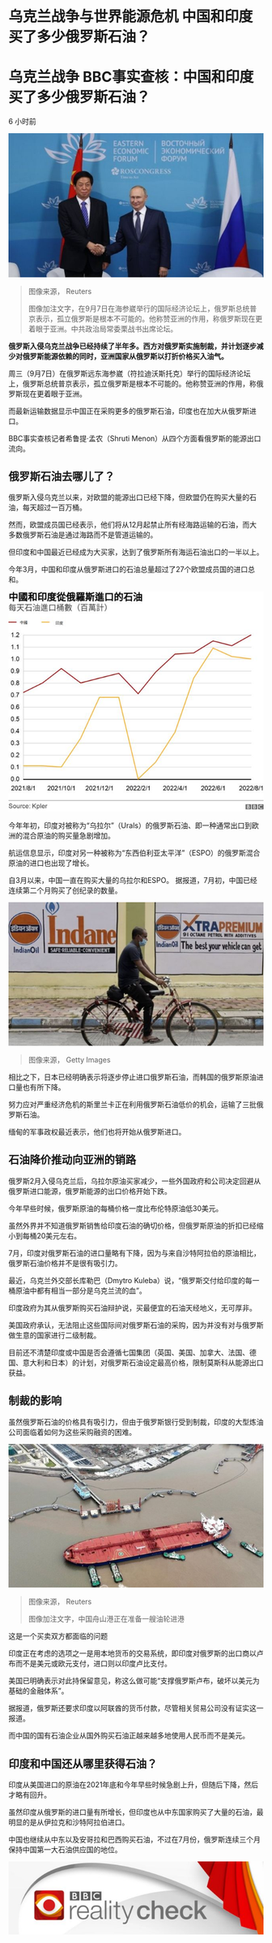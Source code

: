 # 乌克兰战争与世界能源危机 中国和印度买了多少俄罗斯石油？

#  乌克兰战争 BBC事实查核：中国和印度买了多少俄罗斯石油？

6 小时前

![栗战书与普京](_126636767_f44bb9c4-cf42-4612-9a4c-a17858d47676.jpg)

> 图像来源，  Reuters
>
> 图像加注文字，在9月7日在海参崴举行的国际经济论坛上，俄罗斯总统普京表示，孤立俄罗斯是根本不可能的。他称赞亚洲的作用，称俄罗斯现在更着眼于亚洲。中共政治局常委栗战书出席论坛。

**俄罗斯入侵乌克兰战争已经持续了半年多。西方对俄罗斯实施制裁，并计划逐步减少对俄罗斯能源依赖的同时，亚洲国家从俄罗斯以打折价格买入油气。**

周三（9月7日）在俄罗斯远东海参崴（符拉迪沃斯托克）举行的国际经济论坛上，俄罗斯总统普京表示，孤立俄罗斯是根本不可能的。他称赞亚洲的作用，称俄罗斯现在更着眼于亚洲。

而最新运输数据显示中国正在采购更多的俄罗斯石油，印度也在加大从俄罗斯进口。

BBC事实查核记者希鲁提·孟农（Shruti Menon）从四个方面看俄罗斯的能源出口流向。

##  俄罗斯石油去哪儿了？

俄罗斯入侵乌克兰以来，对欧盟的能源出口已经下降，但欧盟仍在购买大量的石油，每天超过一百万桶。

然而，欧盟成员国已经表示，他们将从12月起禁止所有经海路运输的石油，而大多数俄罗斯石油是通过海路而不是管道运输的。

但印度和中国最近已经成为大买家，达到了俄罗斯所有海运石油出口的一半以上。

今年3月，中国和印度从俄罗斯进口的石油总量超过了27个欧盟成员国的进口总和。

![中国和印度进口俄罗斯石油数量](_126636764_oil.png)

今年年初，印度对被称为“乌拉尔”（Urals）的俄罗斯石油、即一种通常出口到欧洲的混合原油的购买量急剧增加。

航运信息显示，印度对另一种被称为“东西伯利亚太平洋”（ESPO）的俄罗斯混合原油的进口也出现了增长。

自3月以来，中国一直在购买大量的乌拉尔和ESPO。 据报道，7月初，中国已经连续第二个月购买了创纪录的数量。

![印度](_125350123_gettyimages-1233780431.jpg)

> 图像来源，  Getty Images

相比之下，日本已经明确表示将逐步停止进口俄罗斯石油，而韩国的俄罗斯原油进口量也有所下降。

努力应对严重经济危机的斯里兰卡正在利用俄罗斯石油低价的机会，运输了三批俄罗斯石油。

缅甸的军事政权最近表示，他们也将开始从俄罗斯进口。

##  石油降价推动向亚洲的销路

俄罗斯2月入侵乌克兰后，乌拉尔原油买家减少，一些外国政府和公司决定回避从俄罗斯进口能源，俄罗斯能源的出口价格开始下跌。

今年早些时候，俄罗斯原油的每桶价格一度比布伦特原油低30美元。

虽然外界并不知道俄罗斯销售给印度石油的确切价格，但俄罗斯原油的折扣已经缩小到每桶20美元左右。

7月，印度对俄罗斯石油的进口量略有下降，因为与来自沙特阿拉伯的原油相比，俄罗斯石油价格并不是很有吸引力。

最近，乌克兰外交部长库勒巴（Dmytro Kuleba）说，“俄罗斯交付给印度的每一桶原油中都有相当一部分是乌克兰流的血”。

印度政府为其从俄罗斯购买石油辩护说，买最便宜的石油天经地义，无可厚非。

美国政府承认，无法阻止这些国际间对俄罗斯石油的采购，因为并没有对与俄罗斯做生意的国家进行二级制裁。

目前还不清楚印度或中国是否会遵循七国集团（英国、美国、加拿大、法国、德国、意大利和日本）的计划，对俄罗斯石油设定最高价格，限制莫斯科从能源出口获益。

##  制裁的影响

虽然俄罗斯石油的价格具有吸引力，但由于俄罗斯银行受到制裁，印度的大型炼油公司面临着如何为这些采购融资的困难。

![宁波舟山港](_126498088_china_zhoushan_terminal_rtr.jpg)

> 图像来源，  Reuters
>
> 图像加注文字，中国舟山港正在准备一艘油轮进港

这是一个买卖双方都面临的问题

印度正在考虑的选项之一是用本地货币的交易系统，即印度对俄罗斯的出口商以卢布而不是美元或欧元支付，进口则以印度卢比支付。

美国已明确表示对此持保留意见，称这么做可能“支撑俄罗斯卢布，破坏以美元为基础的金融体系”。

据报道，俄罗斯还要求印度以阿联酋的货币付款，尽管相关贸易公司没有证实这一报道。


而中国的国有石油企业从国外购买石油正越来越多地使用人民币而不是美元。

##  印度和中国还从哪里获得石油？

印度从美国进口的原油在2021年底和今年早些时候急剧上升，但随后下降，然后才略有回升。

虽然印度从俄罗斯的进口量有所增长，但印度也从中东国家购买了大量的石油，最明显的是从伊拉克和沙特阿拉伯进口。

中国也继续从中东以及安哥拉和巴西购买石油，不过在7月份，俄罗斯连续三个月保持中国第一大石油供应国的地位。

![Reality Check branding](_98761260_onlinebanner_976x280.jpg)


